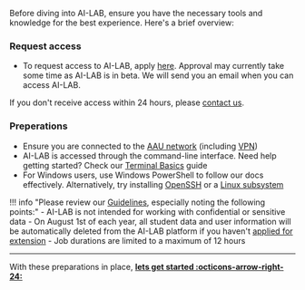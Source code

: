Before diving into AI-LAB, ensure you have the necessary tools and knowledge for the best experience. Here's a brief overview:

### Request access

- To request access to AI-LAB, apply [here](https://forms.office.com/e/caEhCRmqVN). Approval may currently take some time as AI-LAB is in beta. We will send you an email when you can access AI-LAB.

If you don't receive access within 24 hours, please [contact us](../help-and-resources/support.md).

### Preperations

- Ensure you are connected to the [AAU network](https://www.en.its.aau.dk/instructions/wi-fi) (including [VPN](https://www.en.its.aau.dk/instructions/vpn))
- AI-LAB is accessed through the command-line interface. Need help getting started? Check our [Terminal Basics](../help-and-resources/terminal-basics.md) guide
- For Windows users, use Windows PowerShell to follow our docs effectively. Alternatively, try installing [OpenSSH](https://learn.microsoft.com/en-us/windows-server/administration/openssh/openssh_install_firstuse?tabs=gui) or a [Linux subsystem](https://learn.microsoft.com/en-us/windows/wsl/setup/environment)

!!! info "Please review our [Guidelines](../help-and-resources/guidelines.md), especially noting the following points:"
      - AI-LAB is not intended for working with confidential or sensitive data
      - On August 1st of each year, all student data and user information will be automatically deleted from the AI-LAB platform if you haven't [applied for extension](../help-and-resources/guidelines.md)
      - Job durations are limited to a maximum of 12 hours

<hr>

With these preparations in place, [**lets get started :octicons-arrow-right-24:**](login.md)